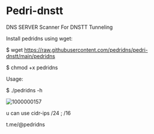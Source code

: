 # Pedri-dnstt
DNS SERVER Scanner For DNSTT Tunneling

Install pedridns using wget:

$ wget https://raw.githubusercontent.com/pedridns/pedri-dnstt/main/pedridns    

$ chmod +x pedridns     

Usage:                     

$ ./pedridns -h 

![1000000157](https://github.com/pedridns/pedri-dnstt/assets/164835933/0761419f-4bc3-466c-b439-9d35e4b54f27)


u can use cidr-ips /24 ; /16 

t.me/@pedridns 
